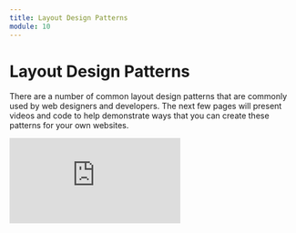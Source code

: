 ```yaml
---
title: Layout Design Patterns
module: 10
---
```


# Layout Design Patterns

There are a number of common layout design patterns that are commonly used by web designers and developers. The next few pages will present videos and code to help demonstrate ways that you can create these patterns for your own websites.

<div class="embed-responsive embed-responsive-16by9"><iframe class="embed-responsive-item" src="https://www.youtube.com/embed/E9joWbeGalA" frameborder="0" allowfullscreen></iframe></div>

